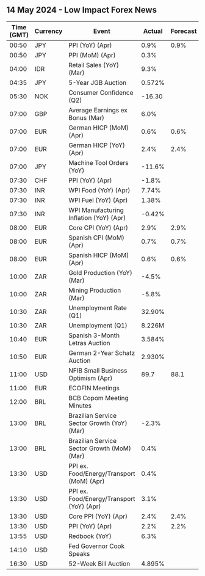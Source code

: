 ## 14 May 2024 - Low Impact Forex News

| Time (GMT) | Currency | Event | Actual | Forecast | Previous |
|------|----------|-------|--------|----------|----------|
| 00:50 | JPY | PPI (YoY) (Apr) | 0.9% | 0.9% | 0.9% |
| 00:50 | JPY | PPI (MoM) (Apr) | 0.3% |  | 0.2% |
| 04:00 | IDR | Retail Sales (YoY) (Mar) | 9.3% |  | 6.4% |
| 04:35 | JPY | 5-Year JGB Auction | 0.572% |  | 0.404% |
| 05:30 | NOK | Consumer Confidence (Q2) | -16.30 |  | -24.20 |
| 07:00 | GBP | Average Earnings ex Bonus (Mar) | 6.0% |  | 6.0% |
| 07:00 | EUR | German HICP (MoM) (Apr) | 0.6% | 0.6% | 0.6% |
| 07:00 | EUR | German HICP (YoY) (Apr) | 2.4% | 2.4% | 2.3% |
| 07:00 | JPY | Machine Tool Orders (YoY) | -11.6% |  | -8.5% |
| 07:30 | CHF | PPI (YoY) (Apr) | -1.8% |  | -2.1% |
| 07:30 | INR | WPI Food (YoY) (Apr) | 7.74% |  | 6.88% |
| 07:30 | INR | WPI Fuel (YoY) (Apr) | 1.38% |  | -0.77% |
| 07:30 | INR | WPI Manufacturing Inflation (YoY) (Apr) | -0.42% |  | -0.85% |
| 08:00 | EUR | Core CPI (YoY) (Apr) | 2.9% | 2.9% | 3.3% |
| 08:00 | EUR | Spanish CPI (MoM) (Apr) | 0.7% | 0.7% | 0.8% |
| 08:00 | EUR | Spanish HICP (MoM) (Apr) | 0.6% | 0.6% | 1.4% |
| 10:00 | ZAR | Gold Production (YoY) (Mar) | -4.5% |  | -5.0% |
| 10:00 | ZAR | Mining Production (Mar) | -5.8% |  | 10.3% |
| 10:30 | ZAR | Unemployment Rate (Q1) | 32.90% |  | 32.10% |
| 10:30 | ZAR | Unemployment (Q1) | 8.226M |  | 7.895M |
| 10:40 | EUR | Spanish 3-Month Letras Auction | 3.584% |  | 3.597% |
| 10:50 | EUR | German 2-Year Schatz Auction | 2.930% |  | 2.910% |
| 11:00 | USD | NFIB Small Business Optimism (Apr) | 89.7 | 88.1 | 88.5 |
| 11:00 | EUR | ECOFIN Meetings |  |  |  |
| 12:00 | BRL | BCB Copom Meeting Minutes |  |  |  |
| 13:00 | BRL | Brazilian Service Sector Growth (YoY) (Mar) | -2.3% |  | 2.4% |
| 13:00 | BRL | Brazilian Service Sector Growth (MoM) (Mar) | 0.4% |  | -0.9% |
| 13:30 | USD | PPI ex. Food/Energy/Transport (MoM) (Apr) | 0.4% |  | 0.2% |
| 13:30 | USD | PPI ex. Food/Energy/Transport (YoY) (Apr) | 3.1% |  | 2.8% |
| 13:30 | USD | Core PPI (YoY) (Apr) | 2.4% | 2.4% | 2.1% |
| 13:30 | USD | PPI (YoY) (Apr) | 2.2% | 2.2% | 1.8% |
| 13:55 | USD | Redbook (YoY) | 6.3% |  | 6.0% |
| 14:10 | USD | Fed Governor Cook Speaks |  |  |  |
| 16:30 | USD | 52-Week Bill Auction | 4.895% |  | 4.915% |
